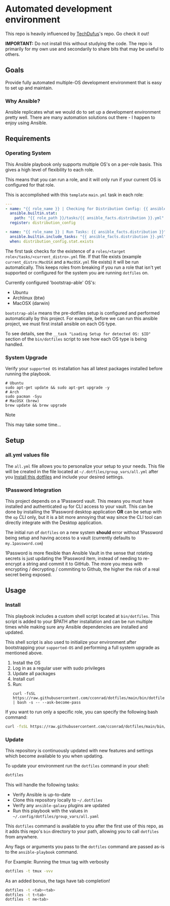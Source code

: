 # Automated development environment

This repo is heavily influenced by [TechDufus](https://github.com/TechDufus/dotfiles)'s repo. Go check it out!

**IMPORTANT:** Do not install this without studying the code. The repo is primarily for my own use and secondarily to share bits that may be useful to others.

## Goals

Provide fully automated multiple-OS development environment that is easy to set up and maintain.

### Why Ansible?

Ansible replicates what we would do to set up a development environment pretty well. There are many automation solutions out there - I happen to enjoy using Ansible.

## Requirements

### Operating System

This Ansible playbook only supports multiple OS's on a per-role basis. This gives a high level of flexibility to each role.

This means that you can run a role, and it will only run if your current OS is configured for that role.

This is accomplished with this `template` `main.yml` task in each role:
```yaml
---
- name: "{{ role_name }} | Checking for Distribution Config: {{ ansible_facts.distribution }}"
  ansible.builtin.stat:
    path: "{{ role_path }}/tasks/{{ ansible_facts.distribution }}.yml"
  register: distribution_config

- name: "{{ role_name }} | Run Tasks: {{ ansible_facts.distribution }}"
  ansible.builtin.include_tasks: "{{ ansible_facts.distribution }}.yml"
  when: distribution_config.stat.exists
```
The first task checks for the existence of a `roles/<target role>/tasks/<current_distro>.yml` file. If that file exists (example `current_distro:MacOSX` and a `MacOSX.yml` file exists) it will be run automatically. This keeps roles from breaking if you run a role that isn't yet supported or configured for the system you are running `dotfiles` on.

Currently configured 'bootstrap-able' OS's:
- Ubuntu
- Archlinux (btw)
- MacOSX (darwin)

`bootstrap-able` means the pre-dotfiles setup is configured and performed automatically by this project. For example, before we can run this ansible project, we must first install ansible on each OS type.

To see details, see the `__task "Loading Setup for detected OS: $ID"` section of the `bin/dotfiles` script to see how each OS type is being handled.

### System Upgrade

Verify your `supported OS` installation has all latest packages installed before running the playbook.

```
# Ubuntu
sudo apt-get update && sudo apt-get upgrade -y
# Arch
sudo pacman -Syu
# MacOSX (brew)
brew update && brew upgrade
```

> [!NOTE]
> This may take some time...

## Setup

### all.yml values file

The `all.yml` file allows you to personalize your setup to your needs. This file will be created in the file located at `~/.dotfiles/group_vars/all.yml` after you [Install this dotfiles](#install) and include your desired settings.

### 1Password Integration

This project depends on a 1Password vault. This means you must have installed and authenticated `op` for CLI access to your vault. This can be done by installing the 1Password desktop application **OR** can be setup with the `op` CLI only, but it is a bit more annoying that way since the CLI tool can directly integrate with the Desktop application.

The initial run of `dotfiles` on a new system **should** error without 1Password being setup and having access to a vault (currently defaults to `my.1password.com`)

1Password is more flexible than Ansible Vault in the sense that rotating secrets is just updating the 1Password item, instead of needing to re-encrypt a string and commit it to GitHub. The more you mess with encrypting / decrypting / commiting to Github, the higher the risk of a real secret being exposed.

## Usage

### Install

This playbook includes a custom shell script located at `bin/dotfiles`. This script is added to your $PATH after installation and can be run multiple times while making sure any Ansible dependencies are installed and updated.

This shell script is also used to initialize your environment after bootstrapping your `supported-OS` and performing a full system upgrade as mentioned above.

1. Install the OS
1. Log in as a regular user with sudo privileges
1. Update all packages
1. Install curl
1. Run:
	```shell
	curl -fsSL https://raw.githubusercontent.com/cconrad/dotfiles/main/bin/dotfiles | bash -s -- --ask-become-pass
	```

If you want to run only a specific role, you can specify the following bash command:
```bash
curl -fsSL https://raw.githubusercontent.com/cconrad/dotfiles/main/bin/dotfiles | bash -s -- --tags comma,seperated,tags
```

### Update

This repository is continuously updated with new features and settings which become available to you when updating.

To update your environment run the `dotfiles` command in your shell:

```bash
dotfiles
```

This will handle the following tasks:

- Verify Ansible is up-to-date
- Clone this repository locally to `~/.dotfiles`
- Verify any `ansible-galaxy` plugins are updated
- Run this playbook with the values in `~/.config/dotfiles/group_vars/all.yaml`

This `dotfiles` command is available to you after the first use of this repo, as it adds this repo's `bin` directory to your path, allowing you to call `dotfiles` from anywhere.

Any flags or arguments you pass to the `dotfiles` command are passed as-is to the `ansible-playbook` command.

For Example: Running the tmux tag with verbosity
```bash
dotfiles -t tmux -vvv
```

As an added bonus, the tags have tab completion!
```bash
dotfiles -t <tab><tab>
dotfiles -t t<tab>
dotfiles -t ne<tab>
```
